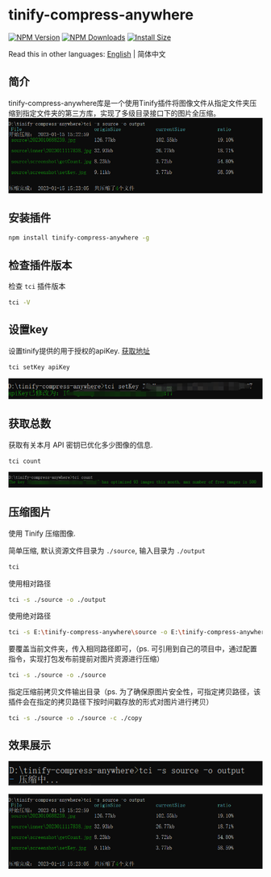 # tinify-compress-anywhere

[![NPM Version](http://img.shields.io/npm/v/tinify-compress-anywhere.svg?style=flat)](https://www.npmjs.org/package/tinify-compress-anywhere)
[![NPM Downloads](https://img.shields.io/npm/dm/tinify-compress-anywhere.svg?style=flat)](https://npmcharts.com/compare/tinify-compress-anywhere?minimal=true)
[![Install Size](https://packagephobia.now.sh/badge?p=tinify-compress-anywhere)](https://packagephobia.now.sh/result?p=tinify-compress-anywhere)

Read this in other languages: [English](./README.md) | 简体中文

## 简介

tinify-compress-anywhere库是一个使用Tinify插件将图像文件从指定文件夹压缩到指定文件夹的第三方库，实现了多级目录接口下的图片全压缩。
![效果截图](./source/screenshot/complete.jpg?raw=true)

## 安装插件

```sh
npm install tinify-compress-anywhere -g
```

## 检查插件版本

检查 `tci` 插件版本

```sh
tci -V
```

## 设置key

设置tinify提供的用于授权的apiKey. [获取地址](https://tinify.com/dashboard/api)

```sh
tci setKey apiKey
```

![设置key](./source/screenshot/setKey.jpg)

## 获取总数

获取有关本月 API 密钥已优化多少图像的信息.

```sh
tci count
```

![获取总数](./source/screenshot/getCount.jpg)

## 压缩图片

使用 Tinify 压缩图像.

简单压缩, 默认资源文件目录为 `./source`, 输入目录为 `./output`

```sh
tci
```

使用相对路径

```sh
tci -s ./source -o ./output
```

使用绝对路径

```sh
tci -s E:\tinify-compress-anywhere\source -o E:\tinify-compress-anywhere\output
```

要覆盖当前文件夹，传入相同路径即可，（ps. 可引用到自己的项目中，通过配置指令，实现打包发布前提前对图片资源进行压缩）

```sh
tci -s ./source -o ./source
```

指定压缩前拷贝文件输出目录（ps. 为了确保原图片安全性，可指定拷贝路径，该插件会在指定的拷贝路径下按时间戳存放的形式对图片进行拷贝）

```sh
tci -s ./source -o ./source -c ./copy
```

## 效果展示

![压缩中](./source/screenshot/compressing.jpg)

![压缩完成](./source/screenshot/complete.jpg)
